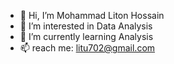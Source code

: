 - 👋 Hi, I’m Mohammad Liton Hossain 
- 👀 I’m interested in Data Analysis
- 🌱 I’m currently learning Analysis
- 📫 reach me: litu702@gmail.com

<!---
litu702/litu702 is a ✨ special ✨ repository because its `README.md` (this file) appears on your GitHub profile.
You can click the Preview link to take a look at your changes.
--->
